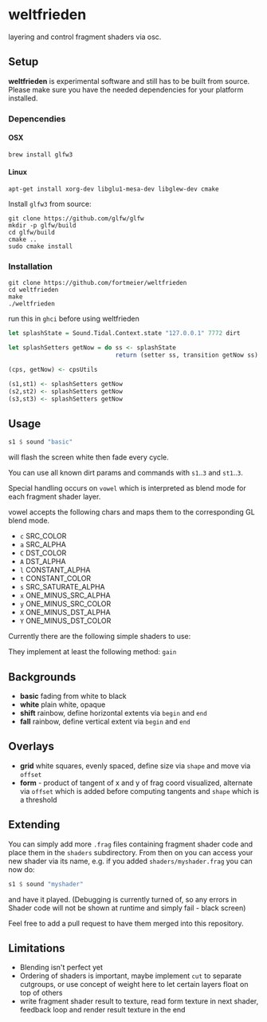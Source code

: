 # weltfrieden

layering and control fragment shaders via osc.

## Setup

**weltfrieden** is experimental software and still has to be built from source. Please make sure you have the needed dependencies for your platform installed.

### Depencendies

#### OSX

```shell
brew install glfw3
```

#### Linux

```shell
apt-get install xorg-dev libglu1-mesa-dev libglew-dev cmake
```

Install `glfw3` from source:

```shell
git clone https://github.com/glfw/glfw
mkdir -p glfw/build
cd glfw/build
cmake ..
sudo cmake install
```

### Installation


```shell
git clone https://github.com/fortmeier/weltfrieden
cd weltfrieden
make
./weltfrieden
```

run this in `ghci` before using weltfrieden

```haskell
let splashState = Sound.Tidal.Context.state "127.0.0.1" 7772 dirt

let splashSetters getNow = do ss <- splashState
                              return (setter ss, transition getNow ss)

(cps, getNow) <- cpsUtils

(s1,st1) <- splashSetters getNow
(s2,st2) <- splashSetters getNow
(s3,st3) <- splashSetters getNow
```


## Usage

```haskell
s1 $ sound "basic"
```

will flash the screen white then fade every cycle.

You can use all known dirt params and commands with `s1`..`3` and `st1`..`3`.

Special handling occurs on `vowel` which is interpreted as blend mode for each fragment shader layer.

vowel accepts the following chars and maps them to the corresponding GL blend mode.

* `c` SRC_COLOR 
* `a` SRC_ALPHA
* `C` DST_COLOR
* `A` DST_ALPHA
* `l` CONSTANT_ALPHA
* `t` CONSTANT_COLOR
* `s` SRC_SATURATE_ALPHA
* `x` ONE_MINUS_SRC_ALPHA
* `y` ONE_MINUS_SRC_COLOR
* `X` ONE_MINUS_DST_ALPHA
* `Y` ONE_MINUS_DST_COLOR

Currently there are the following simple shaders to use:

They implement at least the following method: `gain`

## Backgrounds

- **basic** fading from white to black
- **white** plain white, opaque
- **shift** rainbow, define horizontal extents via `begin` and `end`
- **fall** rainbow, define vertical extent via `begin` and `end`

## Overlays
- **grid** white squares, evenly spaced, define size via `shape` and move via `offset`
- **form** - product of tangent of x and y of frag coord visualized, alternate via `offset` which is added 
before computing tangents and `shape` which is a threshold


## Extending

You can simply add more `.frag` files containing fragment shader code and place them in the `shaders` subdirectory.
From then on you can access your new shader via its name, e.g. if you added `shaders/myshader.frag` you can now do:

```haskell
s1 $ sound "myshader"
```

and have it played. (Debugging is currently turned of, so any errors in Shader code will not be shown at runtime
and simply fail - black screen)

Feel free to add a pull request to have them merged into this repository.

## Limitations

- Blending isn't perfect yet
- Ordering of shaders is important, maybe implement `cut` to separate cutgroups, or use concept of weight here to
let certain layers float on top of others
- write fragment shader result to texture, read form texture in next shader, feedback loop and render result texture in the end
